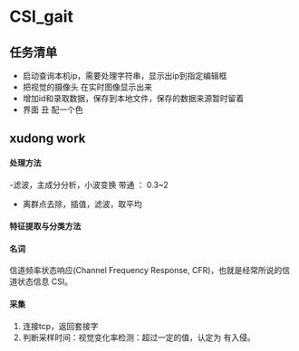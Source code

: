 # CSI_gait
## 任务清单
- 启动查询本机ip，需要处理字符串，显示出ip到指定编辑框
- 把视觉的摄像头 在实时图像显示出来
- 增加id和录取数据，保存到本地文件，保存的数据来源暂时留着
- 界面 丑 配一个色

## xudong work
#### 处理方法
-滤波，主成分分析，小波变换
带通 ： 0.3~2
- 离群点去除，插值，滤波，取平均

#### 特征提取与分类方法
#### 名词
信道频率状态响应(Channel Frequency Response, CFR)，也就是经常所说的信道状态信息 CSI。

#### 采集
1. 连接tcp，返回套接字
2. 判断采样时间：视觉变化率检测：超过一定的值，认定为 有入侵。
